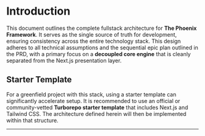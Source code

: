 # **Introduction**

This document outlines the complete fullstack architecture for **The Phoenix Framework**. It serves as the single source of truth for development, ensuring consistency across the entire technology stack. This design adheres to all technical assumptions and the sequential epic plan outlined in the PRD, with a primary focus on a **decoupled core engine** that is cleanly separated from the Next.js presentation layer.

## **Starter Template**

For a greenfield project with this stack, using a starter template can significantly accelerate setup. It is recommended to use an official or community-vetted **Turborepo starter template** that includes Next.js and Tailwind CSS. The architecture defined herein will then be implemented within that structure.

---
